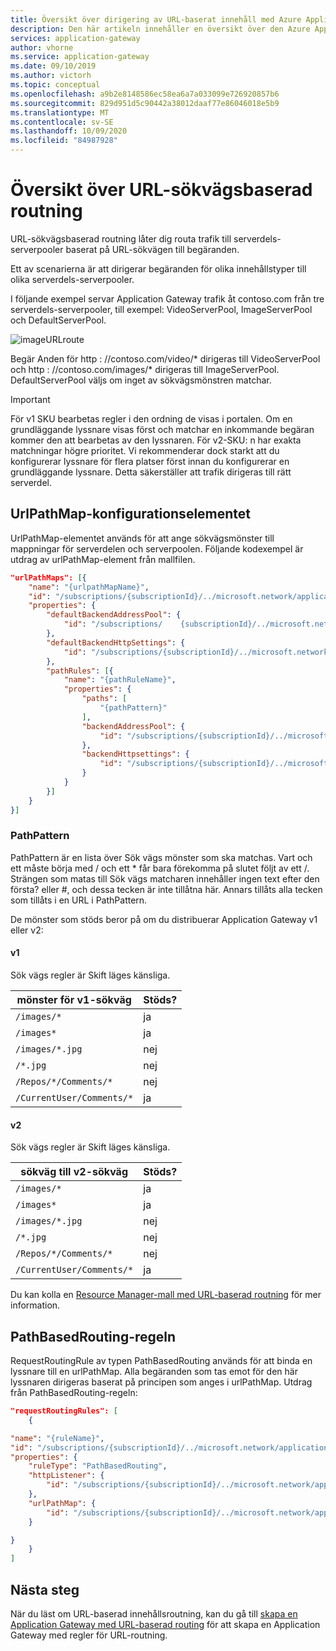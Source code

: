```yaml
---
title: Översikt över dirigering av URL-baserat innehåll med Azure Application Gateway
description: Den här artikeln innehåller en översikt över den Azure Application Gateway-URL-baserad innehålls dirigering, UrlPathMap-konfiguration och PathBasedRouting-regel.
services: application-gateway
author: vhorne
ms.service: application-gateway
ms.date: 09/10/2019
ms.author: victorh
ms.topic: conceptual
ms.openlocfilehash: a9b2e8148586ec58ea6a7a033099e726920857b6
ms.sourcegitcommit: 829d951d5c90442a38012daaf77e86046018e5b9
ms.translationtype: MT
ms.contentlocale: sv-SE
ms.lasthandoff: 10/09/2020
ms.locfileid: "84987928"
---
```

# <a name="url-path-based-routing-overview"></a>Översikt över URL-sökvägsbaserad routning

URL-sökvägsbaserad routning låter dig routa trafik till serverdels-serverpooler baserat på URL-sökvägen till begäranden. 

Ett av scenarierna är att dirigerar begäranden för olika innehållstyper till olika serverdels-serverpooler.

I följande exempel servar Application Gateway trafik åt contoso.com från tre serverdels-serverpooler, till exempel: VideoServerPool, ImageServerPool och DefaultServerPool.

![imageURLroute](./media/application-gateway-url-route-overview/figure1.png)

Begär Anden för http \: //contoso.com/video/* dirigeras till VideoServerPool och http \: //contoso.com/images/* dirigeras till ImageServerPool. DefaultServerPool väljs om inget av sökvägsmönstren matchar.

> [!IMPORTANT]
> För v1 SKU bearbetas regler i den ordning de visas i portalen. Om en grundläggande lyssnare visas först och matchar en inkommande begäran kommer den att bearbetas av den lyssnaren. För v2-SKU: n har exakta matchningar högre prioritet. Vi rekommenderar dock starkt att du konfigurerar lyssnare för flera platser först innan du konfigurerar en grundläggande lyssnare. Detta säkerställer att trafik dirigeras till rätt serverdel.

## <a name="urlpathmap-configuration-element"></a>UrlPathMap-konfigurationselementet

UrlPathMap-elementet används för att ange sökvägsmönster till mappningar för serverdelen och serverpoolen. Följande kodexempel är utdrag av urlPathMap-element från mallfilen.

```json
"urlPathMaps": [{
    "name": "{urlpathMapName}",
    "id": "/subscriptions/{subscriptionId}/../microsoft.network/applicationGateways/{gatewayName}/urlPathMaps/{urlpathMapName}",
    "properties": {
        "defaultBackendAddressPool": {
            "id": "/subscriptions/    {subscriptionId}/../microsoft.network/applicationGateways/{gatewayName}/backendAddressPools/{poolName1}"
        },
        "defaultBackendHttpSettings": {
            "id": "/subscriptions/{subscriptionId}/../microsoft.network/applicationGateways/{gatewayName}/backendHttpSettingsList/{settingname1}"
        },
        "pathRules": [{
            "name": "{pathRuleName}",
            "properties": {
                "paths": [
                    "{pathPattern}"
                ],
                "backendAddressPool": {
                    "id": "/subscriptions/{subscriptionId}/../microsoft.network/applicationGateways/{gatewayName}/backendAddressPools/{poolName2}"
                },
                "backendHttpsettings": {
                    "id": "/subscriptions/{subscriptionId}/../microsoft.network/applicationGateways/{gatewayName}/backendHttpsettingsList/{settingName2}"
                }
            }
        }]
    }
}]
```

### <a name="pathpattern"></a>PathPattern

PathPattern är en lista över Sök vägs mönster som ska matchas. Vart och ett måste börja med / och ett * får bara förekomma på slutet följt av ett /. Strängen som matas till Sök vägs matcharen innehåller ingen text efter den första? eller #, och dessa tecken är inte tillåtna här. Annars tillåts alla tecken som tillåts i en URL i PathPattern.

De mönster som stöds beror på om du distribuerar Application Gateway v1 eller v2:

#### <a name="v1"></a>v1

Sök vägs regler är Skift läges känsliga.

|mönster för v1-sökväg  |Stöds?  |
|---------|---------|
|`/images/*`     |ja|
|`/images*`     |ja|
|`/images/*.jpg`     |nej|
|`/*.jpg`     |nej|
|`/Repos/*/Comments/*`     |nej|
|`/CurrentUser/Comments/*`     |ja|

#### <a name="v2"></a>v2

Sök vägs regler är Skift läges känsliga.

|sökväg till v2-sökväg  |Stöds?  |
|---------|---------|
|`/images/*`     |ja|
|`/images*`     |ja|
|`/images/*.jpg`     |nej|
|`/*.jpg`     |nej|
|`/Repos/*/Comments/*`     |nej|
|`/CurrentUser/Comments/*`     |ja|

Du kan kolla en [Resource Manager-mall med URL-baserad routning](https://azure.microsoft.com/documentation/templates/201-application-gateway-url-path-based-routing) för mer information.

## <a name="pathbasedrouting-rule"></a>PathBasedRouting-regeln

RequestRoutingRule av typen PathBasedRouting används för att binda en lyssnare till en urlPathMap. Alla begäranden som tas emot för den här lyssnaren dirigeras baserat på principen som anges i urlPathMap.
Utdrag från PathBasedRouting-regeln:

```json
"requestRoutingRules": [
    {

"name": "{ruleName}",
"id": "/subscriptions/{subscriptionId}/../microsoft.network/applicationGateways/{gatewayName}/requestRoutingRules/{ruleName}",
"properties": {
    "ruleType": "PathBasedRouting",
    "httpListener": {
        "id": "/subscriptions/{subscriptionId}/../microsoft.network/applicationGateways/{gatewayName}/httpListeners/<listenerName>"
    },
    "urlPathMap": {
        "id": "/subscriptions/{subscriptionId}/../microsoft.network/applicationGateways/{gatewayName}/urlPathMaps/{urlpathMapName}"
    }

}
    }
]
```

## <a name="next-steps"></a>Nästa steg

När du läst om URL-baserad innehållsroutning, kan du gå till [skapa en Application Gateway med URL-baserad routing](create-url-route-portal.md) för att skapa en Application Gateway med regler för URL-routning.
